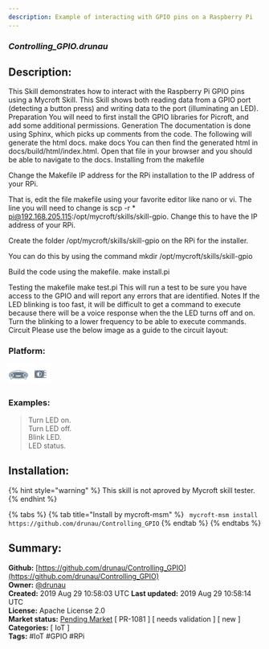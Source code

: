 ```yaml
---
description: Example of interacting with GPIO pins on a Raspberry Pi
---
```


### _Controlling_GPIO.drunau_  
## Description:  
This Skill demonstrates how to interact with the Raspberry Pi GPIO pins using a Mycroft Skill. This Skill shows both reading data from a GPIO port (detecting a button press) and writing data to the port (illuminating an LED).
Preparation
You will need to first install the GPIO libraries for Picroft, and add some additional permissions.
Generation
The documentation is done using Sphinx, which picks up comments from the code.  The following will generate the html docs.
make docs
You can then find the generated html in docs/build/html/index.html.  Open that file in your browser and you should be able to navigate to the docs.
Installing from the makefile

Change the Makefile IP address for the RPi installation to the IP address of your RPi.

That is, edit the file makefile using your favorite editor like nano or vi.
The line you will need to change is scp -r * pi@192.168.205.115:/opt/mycroft/skills/skill-gpio.
Change this to have the IP address of your RPi.

Create the folder /opt/mycroft/skills/skill-gpio on the RPi for the installer.

You can do this by using the command mkdir /opt/mycroft/skills/skill-gpio

Build the code using the makefile.  make install.pi

Testing the makefile
make test.pi
This will run a test to be sure you have access to the GPIO and will report any errors that are identified.
Notes
If the LED blinking is too fast, it will be difficult to get a command to execute because there will be a voice response when the the LED turns off and on. Turn the blinking to a lower frequency to be able to execute commands.
Circuit
Please use the below image as a guide to the circuit layout:
  
### Platform:  
 ![Mark I](../.gitbook/assets/mark-1-icon.png)  ![Picroft](../.gitbook/assets/picroft-icon.png)   
### Examples:  
> Turn LED on.  
> Turn LED off.  
> Blink LED.  
> LED status.  
  
## Installation:  
{% hint style="warning" %}
This skill is not aproved by Mycroft skill tester.
{% endhint %}
    
{% tabs %}
{% tab title="Install by mycroft-msm" %}
``` mycroft-msm install https://github.com/drunau/Controlling_GPIO```
{% endtab %}
  {% endtabs %}
    
## Summary:  
**Github:** [https://github.com/drunau/Controlling_GPIO](https://github.com/drunau/Controlling_GPIO)  
**Owner:** [@drunau](https://github.com/drunau)  
**Created:** 2019 Aug 29 10:58:03 UTC  **Last updated:** 2019 Aug 29 10:58:14 UTC  
**License:** Apache License 2.0  
**Market status:** [Pending Market](https://market.mycroft.ai/skill/) [ PR-1081 ] [ needs validation ] [ new ]  
**Categories:** [ IoT ]   
**Tags:** \#IoT \#GPIO \#RPi   

